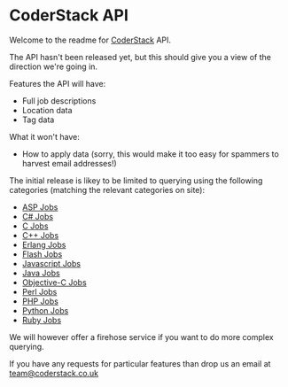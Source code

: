 CoderStack API
======================
Welcome to the readme for [CoderStack](http://www.coderstack.co.uk) API.

The API hasn't been released yet, but this should give you a view of the direction we're going in.

Features the API will have:

* Full job descriptions
* Location data
* Tag data

What it won't have:

* How to apply data (sorry, this would make it too easy for spammers to harvest email addresses!)

The initial release is likey to be limited to querying using the following categories (matching the relevant categories on site):

* [ASP Jobs](http://www.coderstack.co.uk/asp-jobs)
* [C# Jobs](http://www.coderstack.co.uk/c%23-jobs)
* [C Jobs](http://www.coderstack.co.uk/c-jobs)
* [C++ Jobs](http://www.coderstack.co.uk/c++-jobs)
* [Erlang Jobs](http://www.coderstack.co.uk/erlang-jobs)
* [Flash Jobs](http://www.coderstack.co.uk/flash-jobs)
* [Javascript Jobs](http://www.coderstack.co.uk/javascript-jobs)
* [Java Jobs](http://www.coderstack.co.uk/java-jobs)
* [Objective-C Jobs](http://www.coderstack.co.uk/objectivec-jobs)
* [Perl Jobs](http://www.coderstack.co.uk/perl-jobs)
* [PHP Jobs](http://www.coderstack.co.uk/php-jobs)
* [Python Jobs](http://www.coderstack.co.uk/python-jobs)
* [Ruby Jobs](http://www.coderstack.co.uk/ruby-jobs)

We will however offer a firehose service if you want to do more complex querying.

If you have any requests for particular features than drop us an email at [team@coderstack.co.uk](mailto:team@coderstack.co.uk)

